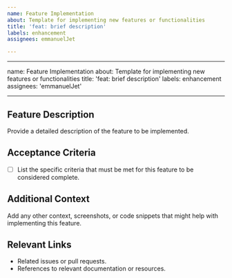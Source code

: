 ```yaml
---
name: Feature Implementation
about: Template for implementing new features or functionalities
title: 'feat: brief description'
labels: enhancement
assignees: emmanuelJet

---
```


---
name: Feature Implementation
about: Template for implementing new features or functionalities
title: 'feat: brief description'
labels: enhancement
assignees: 'emmanuelJet'

---

## Feature Description

Provide a detailed description of the feature to be implemented.

## Acceptance Criteria

- [ ] List the specific criteria that must be met for this feature to be considered complete.

## Additional Context

Add any other context, screenshots, or code snippets that might help with implementing this feature.

## Relevant Links

- Related issues or pull requests.
- References to relevant documentation or resources.
